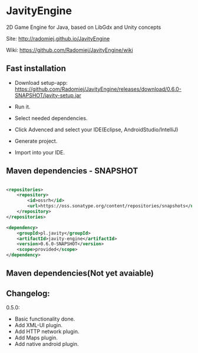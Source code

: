 # JavityEngine
2D Game Engine for Java, based on LibGdx and Unity concepts

Site: http://radomiej.github.io/JavityEngine

Wiki: https://github.com/Radomiej/JavityEngine/wiki

## Fast installation

* Download setup-app: https://github.com/Radomiej/JavityEngine/releases/download/0.6.0-SNAPSHOT/javity-setup.jar

* Run it.

* Select needed dependencies.

* Click Advenced and select your IDE(Eclipse, AndroidStudio/IntelliJ)

* Generate project.

* Import into your IDE.

## Maven dependencies - SNAPSHOT

```xml

<repositories>
	<repository>
		<id>ossrh</id>
		<url>https://oss.sonatype.org/content/repositories/snapshots</url>
	</repository>
</repositories>

<dependency>
	<groupId>pl.javity</groupId>
	<artifactId>javity-engine</artifactId>
	<version>0.6.0-SNAPSHOT</version>
	<scope>provided</scope>
</dependency>

```

## Maven dependencies(Not yet avaiable)

## Changelog:
0.5.0:
* Basic functionality done.
* Add XML-UI plugin.
* Add HTTP network plugin.
* Add Maps plugin.
* Add native android plugin.
